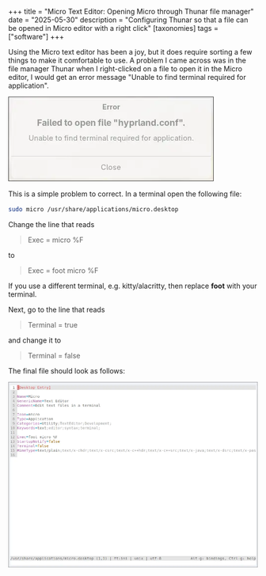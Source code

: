 +++
title = "Micro Text Editor: Opening Micro through Thunar file manager"
date = "2025-05-30"
description = "Configuring Thunar so that a file can be opened in Micro editor with a right click" 
[taxonomies]
tags = ["software"]
+++

Using the Micro text editor has been a joy, but it does require sorting a few things to make it comfortable to use.  A problem I came across was in the file manager Thunar when I right-clicked on a file to open it in the Micro editor, I would get an error message "Unable to find terminal required for application".


![error message](micro-editor.webp)

This is a simple problem to correct.  In a terminal open the following file:

```bash
sudo micro /usr/share/applications/micro.desktop
```

Change the line that reads

> Exec = micro %F

to 

> Exec = foot micro %F

If you use a different terminal, e.g. kitty/alacritty, then replace **foot** with your terminal.

Next, go to the line that reads

> Terminal = true

and change it to 

> Terminal = false

The final file should look as follows:

![micro.desktop file](micro-desktop-file.webp)
